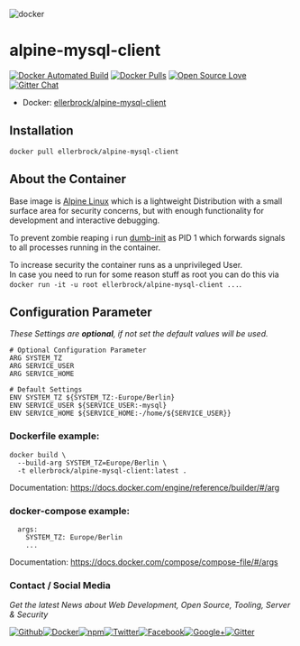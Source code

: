 ![docker](https://github.frapsoft.com/top/docker-security.jpg)

# alpine-mysql-client

[![Docker Automated Build](https://img.shields.io/docker/automated/ellerbrock/alpine-mysql-client.svg)](https://hub.docker.com/r/ellerbrock/alpine-mysql-client/) [![Docker Pulls](https://img.shields.io/docker/pulls/ellerbrock/alpine-mysql-client.svg)](https://hub.docker.com/r/ellerbrock/alpine-mysql-client/) [![Open Source Love](https://badges.frapsoft.com/os/v1/open-source.svg)](https://github.com/ellerbrock/open-source-badges/) [![Gitter Chat](https://badges.gitter.im/frapsoft/frapsoft.svg)](https://gitter.im/frapsoft/frapsoft/)

- Docker: [ellerbrock/alpine-mysql-client](https://hub.docker.com/r/ellerbrock/alpine-mysql-client/)

## Installation

`docker pull ellerbrock/alpine-mysql-client`


## About the Container

Base image is [Alpine Linux](https://alpinelinux.org/) which is a lightweight Distribution with a small surface area for security concerns, but with enough functionality for development and interactive debugging.  

To prevent zombie reaping i run [dumb-init](https://github.com/Yelp/dumb-init) as PID 1 which forwards signals to all processes running in the container. 

To increase security the container runs as a unprivileged User.  
In case you need to run for some reason stuff as root you can do this via `docker run -it -u root ellerbrock/alpine-mysql-client ...`.


## Configuration Parameter

_These Settings are **optional**, if not set the default values will be used._

```
# Optional Configuration Parameter
ARG SYSTEM_TZ
ARG SERVICE_USER
ARG SERVICE_HOME

# Default Settings
ENV SYSTEM_TZ ${SYSTEM_TZ:-Europe/Berlin}
ENV SERVICE_USER ${SERVICE_USER:-mysql}
ENV SERVICE_HOME ${SERVICE_HOME:-/home/${SERVICE_USER}}

```

### Dockerfile example:

```
docker build \
  --build-arg SYSTEM_TZ=Europe/Berlin \
  -t ellerbrock/alpine-mysql-client:latest .
```
Documentation: <https://docs.docker.com/engine/reference/builder/#/arg>

### docker-compose example: 

```
  args:
    SYSTEM_TZ: Europe/Berlin
    ...
```

Documentation: <https://docs.docker.com/compose/compose-file/#/args>

### Contact / Social Media

_Get the latest News about Web Development, Open Source, Tooling, Server & Security_

[![Github](https://github.frapsoft.com/social/github.png)](https://github.com/ellerbrock/)[![Docker](https://github.frapsoft.com/social/docker.png)](https://hub.docker.com/u/ellerbrock/)[![npm](https://github.frapsoft.com/social/npm.png)](https://www.npmjs.com/~ellerbrock)[![Twitter](https://github.frapsoft.com/social/twitter.png)](https://twitter.com/frapsoft/)[![Facebook](https://github.frapsoft.com/social/facebook.png)](https://www.facebook.com/frapsoft/)[![Google+](https://github.frapsoft.com/social/google-plus.png)](https://plus.google.com/116540931335841862774)[![Gitter](https://github.frapsoft.com/social/gitter.png)](https://gitter.im/frapsoft/frapsoft/)
